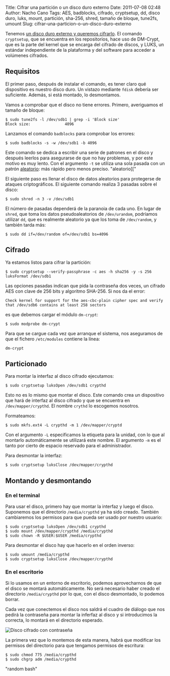 Title: Cifrar una partición o un disco duro externo
Date: 2011-07-08 02:48
Author: Nacho Cano
Tags: AES, badblocks, cifrado, cryptsetup, dd, disco duro, luks, mount, partición, sha-256, shred, tamaño de bloque, tune2fs, umount
Slug: cifrar-una-particion-o-un-disco-duro-externo

Tenemos [un disco duro externo y queremos cifrarlo][]. El comando
`cryptsetup`, que se encuentra en los repositorios, hace uso de
DM-Crypt, que es la parte del kernel que se encarga del cifrado de
discos, y LUKS, un estándar independiente de la plataforma y del
software para acceder a volúmenes cifrados.


Requisitos
----------

El primer paso, después de instalar el comando, es tener claro qué
dispositivo es nuestro disco duro. Un vistazo mediante `fdisk` debería
ser suficiente. Además, si está montado, lo desmontamos.

Vamos a comprobar que el disco no tiene errores. Primero, averiguamos el
tamaño de bloque:

    $ sudo tune2fs -l /dev/sdb1 | grep -i 'Block size'
    Block size:               4096

Lanzamos el comando `badblocks` para comprobar los errores:

    $ sudo badblocks -s -w /dev/sdb1 -b 4096

Este comando se dedica a escribir una serie de patrones en el disco y
después leerlos para asegurarse de que no hay problemas, y por este
motivo es muy lento. Con el argumento `-t` se utiliza una sola pasada con
un patrón [aleatorio][]: más rápido pero menos preciso.
    "aleatorio]["

El siguiente paso es llenar el disco de datos aleatorios para protegerse
de ataques criptográficos. El siguiente comando realiza 3 pasadas sobre
el disco:

    $ sudo shred -n 3 -v /dev/sdb1

El número de pasadas dependerá de la paranoia de cada uno. En lugar de
`shred`, que toma los datos pseudoaleatorios de `/dev/urandom`,
podríamos utilizar `dd`, que es realmente aleatorio ya que los toma de
`/dev/random`, y también tarda más:

    $ sudo dd if=/dev/random of=/dev/sdb1 bs=4096

Cifrado
-------

Ya estamos listos para cifrar la partición:

    $ sudo cryptsetup --verify-passphrase -c aes -h sha256 -y -s 256 luksFormat /dev/sdb1

Las opciones pasadas indican que pida la contraseña dos veces, un
cifrado AES con clave de 256 bits y algoritmo SHA-256. Si nos da el
error:

    Check kernel for support for the aes-cbc-plain cipher spec and verify that /dev/sdb6 contains at least 258 sectors

es que debemos cargar el módulo `dm-crypt`:

    $ sudo modprobe dm-crypt

Para que se cargue cada vez que arranque el sistema, nos aseguramos de
que el fichero `/etc/modules` contiene la línea:

    dm-crypt

Particionado
------------

Para montar la interfaz al disco cifrado ejecutamos:

    $ sudo cryptsetup luksOpen /dev/sdb1 crypthd

Esto no es lo mismo que montar el disco. Este comando crea un
dispositivo que hará de interfaz al disco cifrado y que se encuentra en
`/dev/mapper/crypthd`. El nombre `crythd` lo escogemos nosotros.

Formateamos:

    $ sudo mkfs.ext4 -L crypthd -m 1 /dev/mapper/cryptd

Con el argumento `-L` especificamos la etiqueta para la unidad, con lo que
al montarlo automáticamente se utilizará este nombre. El argumento `-m` es
el tanto por cierto de espacio reservado para el administrador.

Para desmontar la interfaz:

    $ sudo cryptsetup luksClose /dev/mapper/crypthd

Montando y desmontando
----------------------

### En el terminal

Para usar el disco, primero hay que montar la interfaz y luego el disco.
Suponemos que el directorio `/media/crypthd` ya ha sido creado. También
cambiaremos los permisos para que pueda ser usado por nuestro usuario:

    $ sudo cryptsetup luksOpen /dev/sdb1 crypthd
    $ sudo mount /dev/mapper/crypthd /media/crypthd
    $ sudo chown -R $USER:$USER /media/crypthd

Para desmontar el disco hay que hacerlo en el orden inverso:

    $ sudo umount /media/crypthd
    $ sudo cryptsetup luksClose /dev/mapper/crypthd

### En el escritorio

Si lo usamos en un entorno de escritorio, podemos aprovecharnos de que
el disco se montará automáticamente. No será necesario haber creado el
directorio `/media/crypthd` por lo que, con el disco desmontado, lo
podemos borrar.

Cada vez que conectemos el disco nos saldrá el cuadro de diálogo que nos
pedirá la contraseña para montar la inferfaz al disco y si introducimos
la correcta, lo montará en el directorio esperado.

![Disco cifrado con contraseña]({static}/images/contrasena-disco-cifrado-300x204.png)

La primera vez que lo montemos de esta manera, habrá que modificar los
permisos del directorio para que tengamos permisos de escritura:

    $ sudo chmod 775 /media/crypthd
    $ sudo chgrp adm /media/crypthd

  [un disco duro externo y queremos cifrarlo]: http://conocimientoabierto.es/traducir-automaticamente-ficheros-po/207/
    "un disco duro externo y queremos cifrarlo"
  [aleatorio]: {filename}/dev/random-bash.md
    "aleatorio"
    "random bash"
